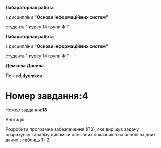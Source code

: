 __Лабараторная работа__ 

з дисципліни __"Основи Інформаційних систем"__

студента 1 курсу 14 групи ФІТ 

__Лабараторная работа__

з дисципліни __"Основи інформаційних систем"__

студента 1 курсу 14 групи ФІТ


__Демкова Данила__

Логін:__d.dyemkov__


Номер завдання:__4__
=======
Номер завдання:__18__


Анотація:

  Розробити програмне забезпечення (ПЗ), яке вирішує задачу розрахунку і аналізу динаміки основних
показників на основі вхідних даних з таблиць 1 і 2.
